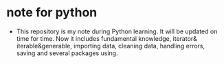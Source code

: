 # note for python
- This repository is my note during Python learning. It will be updated on time for time. Now it includes fundamental knowledge, iterator& iterable&generable, importing data, cleaning data, handling errors, saving and several packages using.  
